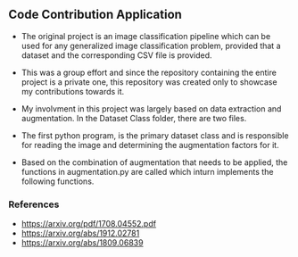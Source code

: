 ## Code Contribution Application 

* The original project is an image classification pipeline which can be used for any generalized image classification problem, provided that a dataset and the corresponding CSV file is provided.
* This was a group effort and since the repository containing the entire project is a private one, this repository was created only to showcase my contributions towards it.

* My involvment in this project was largely based on data extraction and augmentation. In the Dataset Class folder, there are two files. 
* The first python program, is the primary dataset class and is responsible for reading the image and determining the augmentation factors for it.
* Based on the combination of augmentation that needs to be applied, the functions in augmentation.py are called which inturn implements the following functions.

### References
* https://arxiv.org/pdf/1708.04552.pdf
* https://arxiv.org/abs/1912.02781
* https://arxiv.org/abs/1809.06839

